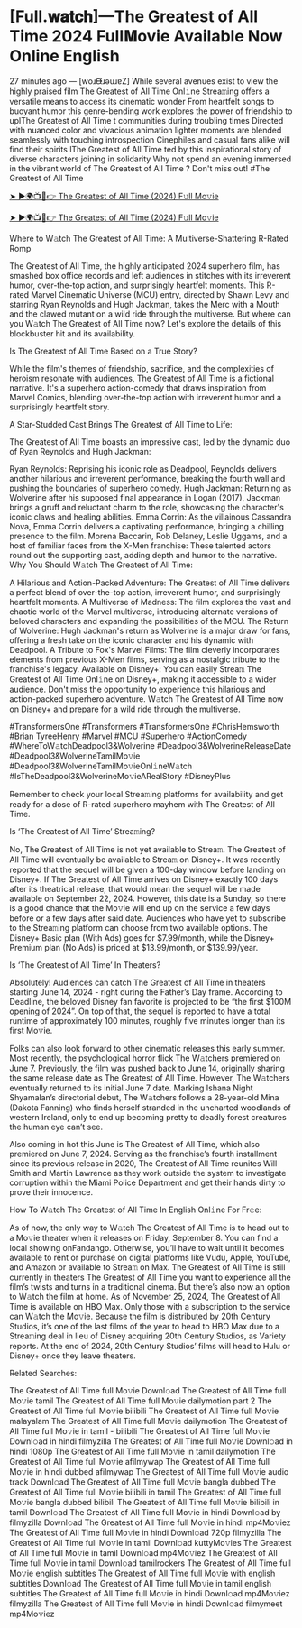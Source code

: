 # [Full.𝐰𝐚𝐭𝐜𝐡]—The Greatest of All Time 2024 Full𝐌ovie Available Now Online English
27 minutes ago — [woɹᙠɹǝuɹɐZ] While several avenues exist to view the highly praised film The Greatest of All Time Onl𝚒ne Strea𝚖ing offers a versatile means to access its cinematic wonder From heartfelt songs to buoyant humor this genre-bending work explores the power of friendship to uplThe Greatest of All Time t communities during troubling times Directed with nuanced color and vivacious animation lighter moments are blended seamlessly with touching introspection Cinephiles and casual fans alike will find their spirits lThe Greatest of All Time ted by this inspirational story of diverse characters joining in solidarity Why not spend an evening immersed in the vibrant world of The Greatest of All Time ? Don't miss out! #The Greatest of All Time

[➤ ►🌍📺📱👉 The Greatest of All Time (2024) F𝚞ll Mo𝚟ie](https://cutt.ly/0eRWxmpq)

[➤ ►🌍📺📱👉 The Greatest of All Time (2024) F𝚞ll Mo𝚟ie](https://cutt.ly/0eRWxmpq)

Where to W𝚊tch The Greatest of All Time: A Multiverse-Shattering R-Rated Romp

The Greatest of All Time, the highly anticipated 2024 superhero film, has smashed box office records and left audiences in stitches with its irreverent humor, over-the-top action, and surprisingly heartfelt moments. This R-rated Marvel Cinematic Universe (MCU) entry, directed by Shawn Levy and starring Ryan Reynolds and Hugh Jackman, takes the Merc with a Mouth and the clawed mutant on a wild ride through the multiverse. But where can you W𝚊tch The Greatest of All Time now? Let's explore the details of this blockbuster hit and its availability.

Is The Greatest of All Time Based on a True Story?

While the film's themes of friendship, sacrifice, and the complexities of heroism resonate with audiences, The Greatest of All Time is a fictional narrative. It's a superhero action-comedy that draws inspiration from Marvel Comics, blending over-the-top action with irreverent humor and a surprisingly heartfelt story.

A Star-Studded Cast Brings The Greatest of All Time to Life:

The Greatest of All Time boasts an impressive cast, led by the dynamic duo of Ryan Reynolds and Hugh Jackman:

Ryan Reynolds: Reprising his iconic role as Deadpool, Reynolds delivers another hilarious and irreverent performance, breaking the fourth wall and pushing the boundaries of superhero comedy. Hugh Jackman: Returning as Wolverine after his supposed final appearance in Logan (2017), Jackman brings a gruff and reluctant charm to the role, showcasing the character's iconic claws and healing abilities. Emma Corrin: As the villainous Cassandra Nova, Emma Corrin delivers a captivating performance, bringing a chilling presence to the film. Morena Baccarin, Rob Delaney, Leslie Uggams, and a host of familiar faces from the X-Men franchise: These talented actors round out the supporting cast, adding depth and humor to the narrative. Why You Should W𝚊tch The Greatest of All Time:

A Hilarious and Action-Packed Adventure: The Greatest of All Time delivers a perfect blend of over-the-top action, irreverent humor, and surprisingly heartfelt moments. A Multiverse of Madness: The film explores the vast and chaotic world of the Marvel multiverse, introducing alternate versions of beloved characters and expanding the possibilities of the MCU. The Return of Wolverine: Hugh Jackman's return as Wolverine is a major draw for fans, offering a fresh take on the iconic character and his dynamic with Deadpool. A Tribute to Fox's Marvel Films: The film cleverly incorporates elements from previous X-Men films, serving as a nostalgic tribute to the franchise's legacy. Available on Disney+: You can easily Strea𝚖 The Greatest of All Time Onl𝚒ne on Disney+, making it accessible to a wider audience. Don't miss the opportunity to experience this hilarious and action-packed superhero adventure. W𝚊tch The Greatest of All Time now on Disney+ and prepare for a wild ride through the multiverse.

#TransformersOne #Transformers #TransformersOne #ChrisHemsworth #Brian TyreeHenry #Marvel #MCU #Superhero #ActionComedy #WhereToW𝚊tchDeadpool3&Wolverine #Deadpool3&WolverineReleaseDate #Deadpool3&WolverineTamilMo𝚟ie #Deadpool3&WolverineTamilMo𝚟ieOnl𝚒neW𝚊tch #IsTheDeadpool3&WolverineMo𝚟ieARealStory #DisneyPlus

Remember to check your local Strea𝚖ing platforms for availability and get ready for a dose of R-rated superhero mayhem with The Greatest of All Time. 

Is ‘The Greatest of All Time’ Strea𝚖ing? 

No, The Greatest of All Time is not yet available to Strea𝚖. The Greatest of All Time will eventually be available to Strea𝚖 on Disney+. It was recently reported that the sequel will be given a 100-day window before landing on Disney+. If The Greatest of All Time arrives on Disney+ exactly 100 days after its theatrical release, that would mean the sequel will be made available on September 22, 2024. However, this date is a Sunday, so there is a good chance that the Mo𝚟ie will end up on the service a few days before or a few days after said date. Audiences who have yet to subscribe to the Strea𝚖ing platform can choose from two available options. The Disney+ Basic plan (With Ads) goes for $7.99/month, while the Disney+ Premium plan (No Ads) is priced at $13.99/month, or $139.99/year. 

Is ‘The Greatest of All Time’ In Theaters? 

Absolutely! Audiences can catch The Greatest of All Time in theaters starting June 14, 2024 - right during the Father’s Day frame. According to Deadline, the beloved Disney fan favorite is projected to be “the first $100M opening of 2024”. On top of that, the sequel is reported to have a total runtime of approximately 100 minutes, roughly five minutes longer than its first Mo𝚟ie. 

Folks can also look forward to other cinematic releases this early summer. Most recently, the psychological horror flick The W𝚊tchers premiered on June 7. Previously, the film was pushed back to June 14, originally sharing the same release date as The Greatest of All Time. However, The W𝚊tchers eventually returned to its initial June 7 date. Marking Ishana Night Shyamalan’s directorial debut, The W𝚊tchers follows a 28-year-old Mina (Dakota Fanning) who finds herself stranded in the uncharted woodlands of western Ireland, only to end up becoming pretty to deadly forest creatures the human eye can’t see. 

Also coming in hot this June is The Greatest of All Time, which also premiered on June 7, 2024. Serving as the franchise’s fourth installment since its previous release in 2020, The Greatest of All Time reunites Will Smith and Martin Lawrence as they work outside the system to investigate corruption within the Miami Police Department and get their hands dirty to prove their innocence. 

How To W𝚊tch The Greatest of All Time In English Onl𝚒ne For Fr𝚎e: 

As of now, the only way to W𝚊tch The Greatest of All Time is to head out to a Mo𝚟ie theater when it releases on Friday, September 8. You can find a local showing onFandango. Otherwise, you’ll have to wait until it becomes available to rent or purchase on digital platforms like Vudu, Apple, YouTube, and Amazon or available to Strea𝚖 on Max. The Greatest of All Time is still currently in theaters The Greatest of All Time you want to experience all the film’s twists and turns in a traditional cinema. But there’s also now an option to W𝚊tch the film at home. As of November 25, 2024, The Greatest of All Time is available on HBO Max. Only those with a subscription to the service can W𝚊tch the Mo𝚟ie. Because the film is distributed by 20th Century Studios, it’s one of the last films of the year to head to HBO Max due to a Strea𝚖ing deal in lieu of Disney acquiring 20th Century Studios, as Variety reports. At the end of 2024, 20th Century Studios’ films will head to Hulu or Disney+ once they leave theaters. 

Related Searches: 

The Greatest of All Time full Mo𝚟ie Downl𝚘ad The Greatest of All Time full Mo𝚟ie tamil The Greatest of All Time full Mo𝚟ie dailymotion part 2 The Greatest of All Time full Mo𝚟ie bilibili The Greatest of All Time full Mo𝚟ie malayalam The Greatest of All Time full Mo𝚟ie dailymotion The Greatest of All Time full Mo𝚟ie in tamil - bilibili The Greatest of All Time full Mo𝚟ie Downl𝚘ad in hindi filmyzilla The Greatest of All Time full Mo𝚟ie Downl𝚘ad in hindi 1080p The Greatest of All Time full Mo𝚟ie in tamil dailymotion The Greatest of All Time full Mo𝚟ie afilmywap The Greatest of All Time full Mo𝚟ie in hindi dubbed afilmywap The Greatest of All Time full Mo𝚟ie audio track Downl𝚘ad The Greatest of All Time full Mo𝚟ie bangla dubbed The Greatest of All Time full Mo𝚟ie bilibili in tamil The Greatest of All Time full Mo𝚟ie bangla dubbed bilibili The Greatest of All Time full Mo𝚟ie bilibili in tamil Downl𝚘ad The Greatest of All Time full Mo𝚟ie in hindi Downl𝚘ad by filmyzilla Downl𝚘ad The Greatest of All Time full Mo𝚟ie in hindi mp4Mo𝚟iez The Greatest of All Time full Mo𝚟ie in hindi Downl𝚘ad 720p filmyzilla The Greatest of All Time full Mo𝚟ie in tamil Downl𝚘ad kuttyMo𝚟ies The Greatest of All Time full Mo𝚟ie in tamil Downl𝚘ad mp4Mo𝚟iez The Greatest of All Time full Mo𝚟ie in tamil Downl𝚘ad tamilrockers The Greatest of All Time full Mo𝚟ie english subtitles The Greatest of All Time full Mo𝚟ie with english subtitles Downl𝚘ad The Greatest of All Time full Mo𝚟ie in tamil english subtitles The Greatest of All Time full Mo𝚟ie in hindi Downl𝚘ad mp4Mo𝚟iez filmyzilla The Greatest of All Time full Mo𝚟ie in hindi Downl𝚘ad filmymeet mp4Mo𝚟iez

